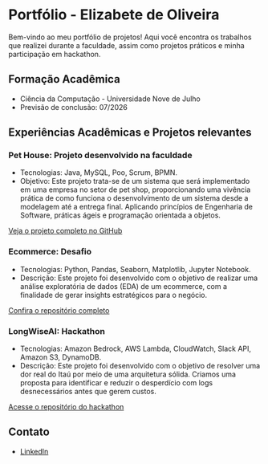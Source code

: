 # Portfólio - Elizabete de Oliveira

Bem-vindo ao meu portfólio de projetos! Aqui você encontra os trabalhos que realizei durante a faculdade, assim como projetos práticos e minha participação em hackathon.

## Formação Acadêmica

- Ciência da Computação - Universidade Nove de Julho
- Previsão de conclusão: 07/2026

## Experiências Acadêmicas e Projetos relevantes

### Pet House: Projeto desenvolvido na faculdade

- Tecnologias: Java, MySQL, Poo, Scrum, BPMN.
- Objetivo: Este projeto trata-se de um sistema que será implementado em uma empresa no setor de pet shop, proporcionando uma vivência prática de como funciona o desenvolvimento de um sistema desde a modelagem até a entrega final. Aplicando princípios de Engenharia de Software, práticas ágeis e programação orientada a objetos.

[ Veja o projeto completo no GitHub](https://github.com/Elizabeel/PetHouse)

### Ecommerce: Desafio
- Tecnologias: Python, Pandas, Seaborn, Matplotlib, Jupyter Notebook.
- Descrição: Este projeto foi desenvolvido com o objetivo de realizar uma análise exploratória de dados (EDA) de um ecommerce, com a finalidade de gerar insights estratégicos para o negócio.

[ Confira o repositório completo](https://github.com/Elizabeel/Ecommerce)

### LongWiseAI: Hackathon
- Tecnologias: Amazon Bedrock, AWS Lambda, CloudWatch, Slack API, Amazon S3, DynamoDB.
- Descrição: Este projeto foi desenvolvido com o objetivo de resolver uma dor real do Itaú por meio de uma arquitetura sólida. Criamos uma proposta para identificar e reduzir o desperdício com logs desnecessários antes que gerem custos.

[ Acesse o repositório do hackathon](https://github.com/Elizabeel/Hackathon-LongWiseAI)

## Contato

- [LinkedIn](https://www.linkedin.com/in/elizabeteoliveirasantos/)


